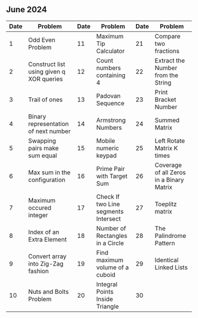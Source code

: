 ## June 2024

| Date | Problem                                  | Date | Problem                              | Date | Problem                                  |
| ---- | ---------------------------------------- | ---- | ------------------------------------ | ---- | ---------------------------------------- |
| 1    | Odd Even Problem                         | 11   | Maximum Tip Calculator               | 21   | Compare two fractions                    |
| 2    | Construct list using given q XOR queries | 12   | Count numbers containing 4           | 22   | Extract the Number from the String       |
| 3    | Trail of ones                            | 13   | Padovan Sequence                     | 23   | Print Bracket Number                     |
| 4    | Binary representation of next number     | 14   | Armstrong Numbers                    | 24   | Summed Matrix                            |
| 5    | Swapping pairs make sum equal            | 15   | Mobile numeric keypad                | 25   | Left Rotate Matrix K times               |
| 6    | Max sum in the configuration             | 16   | Prime Pair with Target Sum           | 26   | Coverage of all Zeros in a Binary Matrix |
| 7    | Maximum occured integer                  | 17   | Check If two Line segments Intersect | 27   | Toeplitz matrix                          |
| 8    | Index of an Extra Element                | 18   | Number of Rectangles in a Circle     | 28   | The Palindrome Pattern                   |
| 9    | Convert array into Zig-Zag fashion       | 19   | Find maximum volume of a cuboid      | 29   | Identical Linked Lists                   |
| 10   | Nuts and Bolts Problem                   | 20   | Integral Points Inside Triangle      | 30   |                                          |
